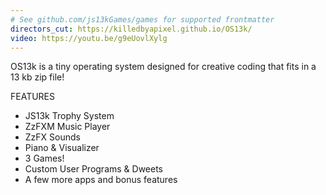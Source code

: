 ```yaml
---
# See github.com/js13kGames/games for supported frontmatter
directors_cut: https://killedbyapixel.github.io/OS13k/
video: https://youtu.be/g9eUovlXylg
---
```

OS13k is a tiny operating system designed for creative coding that fits in a 13 kb zip file!

FEATURES
- JS13k Trophy System
- ZzFXM Music Player
- ZzFX Sounds
- Piano & Visualizer
- 3 Games!
- Custom User Programs & Dweets
- A few more apps and bonus features